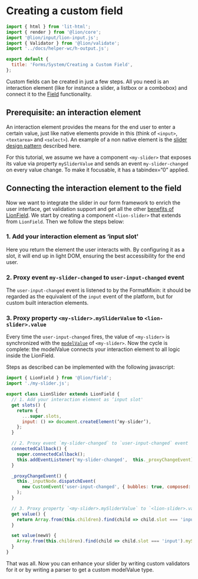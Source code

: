 [//]: # 'AUTO INSERT HEADER PREPUBLISH'

# Creating a custom field

```js script
import { html } from 'lit-html';
import { render } from '@lion/core';
import '@lion/input/lion-input.js';
import { Validator } from '@lion/validate';
import '../docs/helper-wc/h-output.js';

export default {
  title: 'Forms/System/Creating a Custom Field',
};
```

Custom fields can be created in just a few steps. All you need is an interaction element
(like for instance a slider, a listbox or a combobox) and connect it to the [Field](?path=/docs/forms-system-overview--page)
functionality.

## Prerequisite: an interaction element

An interaction element provides the means for the end user to enter a certain value, just like
native elements provide in this (think of `<input>`, `<textarea>` and `<select>`).
An example of a non native element is the <a href="https://www.w3.org/TR/wai-aria-practices-1.1/#slider" target="_blank">slider design pattern</a> described here.

For this tutorial, we assume we have a component `<my-slider>` that exposes its value via property
`mySliderValue` and sends an event `my-slider-changed` on every value change. To make it focusable,
it has a tabindex=“0” applied.

## Connecting the interaction element to the field

Now we want to integrate the slider in our form framework to enrich the user interface, get
validation support and get all the other [benefits of LionField](/?path=/docs/forms-system-overview--page).
We start by creating a component `<lion-slider>` that extends from `LionField`.
Then we follow the steps below:

### 1. Add your interaction element as ‘input slot'

Here you return the element the user interacts with. By configuring it as a slot, it will end up
in light DOM, ensuring the best accessibility for the end user.

### 2. Proxy event `my-slider-changed` to `user-input-changed` event

The `user-input-changed` event is listened to by the FormatMixin: it should be regarded as the
equivalent of the `input` event of the platform, but for custom built interaction elements.

### 3. Proxy property `<my-slider>.mySliderValue` to `<lion-slider>.value`

Every time the `user-input-changed` fires, the value of `<my-slider>` is synchronized with the
[`modelValue`](?path=/docs/forms-system-modelvalue--page) of `<my-slider>`. Now the cycle is complete: the modelValue connects
your interaction element to all logic inside the LionField.

Steps as described can be implemented with the following javascript:

```js
import { LionField } from '@lion/field';
import './my-slider.js';

export class LionSlider extends LionField {
  // 1. Add your interaction element as ‘input slot'
  get slots() {
    return {
      ...super.slots,
      input: () => document.createElement(‘my-slider’),
    };
  }

  // 2. Proxy event `my-slider-changed` to `user-input-changed` event
  connectedCallback() {
    super.connectedCallback();
    this.addEventListener('my-slider-changed',  this._proxyChangeEvent);
  }

  _proxyChangeEvent() {
    this._inputNode.dispatchEvent(
      new CustomEvent('user-input-changed', { bubbles: true, composed: true }),
    );
  }

  // 3. Proxy property `<my-slider>.mySliderValue` to `<lion-slider>.value`
  get value() {
    return Array.from(this.children).find(child => child.slot === 'input').mySliderValue;
  }

  set value(newV) {
    Array.from(this.children).find(child => child.slot === 'input').mySliderValue = newV;
  }
}
```

That was all. Now you can enhance your slider by writing custom validators for it
or by writing a parser to get a custom modelValue type.
